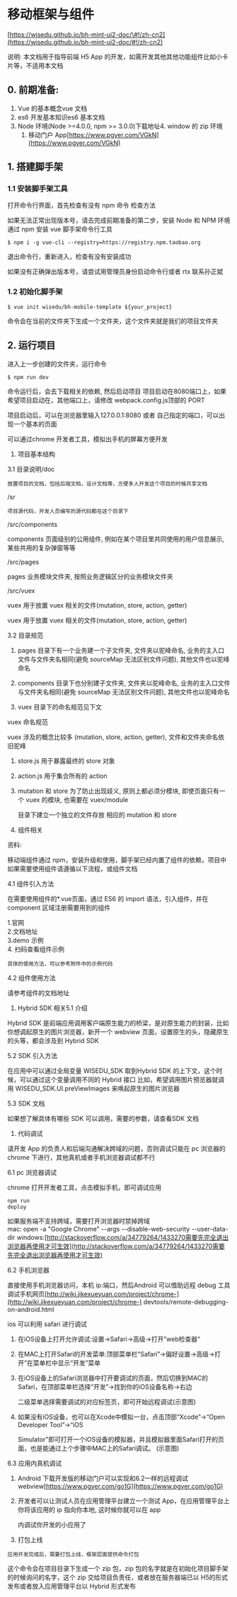 # 移动框架与组件

[https://wisedu.github.io/bh-mint-ui2-doc/\#!/zh-cn2](https://wisedu.github.io/bh-mint-ui2-doc/#!/zh-cn2)

说明: 本文档用于指导前端 H5 App 的开发，如需开发其他其他功能组件比如小卡片等，不适用本文档

## 0. 前期准备:

1. Vue 的基本概念vue 文档  
2. es6 开发基本知识es6 基本文档  
3. Node 环境\(Node &gt;=4.0.0, npm &gt;= 3.0.0\)下载地址4. window 的 zip 环境  
   1. 移动门户 App[https://www.pgyer.com/VGkN](https://www.pgyer.com/VGkN)

## 1. 搭建脚手架

### 1.1 安装脚手架工具

打开命令行界面，首先检查有没有 npm 命令 检查方法

如果无法正常出现版本号，请去完成前期准备的第二步，安装 Node 和 NPM 环境 通过 npm 安装 vue 脚手架命令行工具

```
$ npm i -g vue-cli --registry=https://registry.npm.taobao.org
```

退出命令行，重新进入，检查有没有安装成功

如果没有正确弹出版本号，请尝试用管理员身份启动命令行或者 rtx 联系孙正斌

### 1.2 初始化脚手架

```
$ vue init wisedu/bh-mobile-template ${your_project}
```

命令会在当前的文件夹下生成一个文件夹，这个文件夹就是我们的项目文件夹

## 2. 运行项目

进入上一步创建的文件夹，运行命令

```
$ npm run dev
```

命令运行后，会去下载相关的依赖, 然后启动项目 项目启动在8080端口上，如果希望项目启动在，其他端口上，请修改 webpack.config.js顶部的 PORT

项目启动后，可以在浏览器里输入127.0.0.1:8080 或者 自己指定的端口，可以出现一个基本的页面

可以通过chrome 开发者工具，模拟出手机的屏幕方便开发

1. 项目基本结构

3.1 目录说明/doc

```
放置项目的文档，包括后端文档，设计文档等，方便多人开发这个项目的时候共享文档
```

/sr

```
项目源代码，开发人员编写的源代码都在这个目录下
```

/src/components

components 页面级别的公用组件, 例如在某个项目里共同使用的用户信息展示, 某些共用的复杂弹窗等等

/src/pages

pages 业务模块文件夹, 按照业务逻辑区分的业务模块文件夹

/src/vuex

vuex 用于放置 vuex 相关的文件\(mutation, store, action, getter\)

vuex 用于放置 vuex 相关的文件\(mutation, store, action, getter\)

3.2 目录规范

1. pages 目录下有一个业务建一个子文件夹, 文件夹以驼峰命名, 业务的主入口文件与文件夹名相同\(避免 sourceMap 无法区别文件问题\), 其他文件也以驼峰命名

2. components 目录下也分别建子文件夹, 文件夹以驼峰命名, 业务的主入口文件与文件夹名相同\(避免 sourceMap 无法区别文件问题\), 其他文件也以驼峰命名

3. vuex 目录下的命名规范见下文

vuex 命名规范

vuex 涉及的概念比较多 \(mutation, store, action, getter\), 文件和文件夹命名依旧驼峰

1. store.js 用于暴露最终的 store 对象

2. action.js 用于集合所有的 action

3. mutation 和 store 为了防止出现歧义, 原则上都必须分模块, 即使页面只有一个 vuex 的模块, 也需要在 vuex/module

   目录下建立一个独立的文件存放 相应的 mutation 和 store

4. 组件相关

资料:

移动端组件通过 npm，安装升级和使用，脚手架已经内置了组件的依赖，项目中如果需要使用组件请遵循以下流程，或组件文档

4.1 组件引入方法

在需要使用组件的\*.vue页面，通过 ES6 的 import 语法，引入组件，并在 component 区域注册需要用到的组件

1.官网  
2.文档地址  
3.demo 示例  
4. 扫码查看组件示例

```
具体的使用方法，可以参考附件中的示例代码
```

4.2 组件使用方法

请参考组件的文档地址

1. Hybrid SDK 相关5.1 介绍

Hybrid SDK 是前端应用调用客户端原生能力的桥梁，是对原生能力的封装，比如你想调起原生的图片浏览器，新开一个 webview 页面，设置原生的头，隐藏原生的头等，都会涉及到 Hybrid SDK

5.2 SDK 引入方法

在应用中可以通过全局变量 WISEDU\_SDK 取到Hybrid SDK 的上下文，这个时候，可以通过这个变量调用不同的 Hybrid 接口 比如，希望调用图片预览器就调用 WISEDU\_SDK.UI.preViewImages 来唤起原生的图片浏览器

5.3 SDK 文档

如果想了解具体有哪些 SDK 可以调用，需要的参数，请查看SDK 文档

1. 代码调试

请开发 App 的负责人和后端沟通解决跨域的问题，否则调试只能在 pc 浏览器的 chrome 下进行，其他真机或者手机浏览器调试都不行

6.1 pc 浏览器调试

chrome 打开开发者工具，点击模拟手机，即可调试应用

```
npm run
deploy
```

如果服务端不支持跨域，需要打开浏览器时禁掉跨域  
 mac: open -a "Google Chrome" --args --disable-web-security --user-data-dir windows:[http://stackoverflow.com/a/34779264/1433270需要先完全退出浏览器再使用才可生效](http://stackoverflow.com/a/34779264/1433270需要先完全退出浏览器再使用才可生效)

6.2 手机浏览器

直接使用手机浏览器访问，本机 ip:端口，然后Android 可以借助远程 debug 工具调试手机网页[http://wiki.jikexueyuan.com/project/chrome-](http://wiki.jikexueyuan.com/project/chrome-) devtools/remote-debugging-on-android.html

ios 可以利用 safari 进行调试

1. 在iOS设备上打开允许调试:设置→Safari→高级→打开”web检查器“

2. 在MAC上打开Safari的开发菜单:顶部菜单栏“Safari”→偏好设置→高级→打开”在菜单栏中显示“开发”菜单

3. 在iOS设备上的Safari浏览器中打开要调试的页面，然后切换到MAC的Safari，在顶部菜单栏选择“开发”→找到你的iOS设备名称→右边

   二级菜单选择需要调试的对应标签页，即可开始远程调试\(示意图\)

4. 如果没有iOS设备，也可以在Xcode中模拟一台，点击顶部“Xcode”→“Open Developer Tool”→“iOS

   Simulator”即可打开一个iOS设备的模拟器，并且模拟器里面Safari打开的页面，也是能通过上个步骤中MAC上的Safari调试。 \(示意图\)

6.3 应用内真机调试

1. Android 下载开发版的移动门户可以实现和6.2一样的远程调试 webview[https://www.pgyer.com/go1G](https://www.pgyer.com/go1G)

2. 开发者可以让测试人员在应用管理平台建立一个测试 App，在应用管理平台上你将该应用的 ip 指向你本地, 这时候你就可以在 app

   内调试你开发的小应用了

3. 打包上线

```
应用开发完成后，需要打包上线，框架层面提供命令打包
```

这个命令会在项目目录下生成一个 zip 包，zip 包的名字就是在初始化项目脚手架的时候询问的名字，这个 zip 交给项目负责任，或者放在服务器端已以 H5的形式发布或者放入应用管理平台以 Hybrid 形式发布

